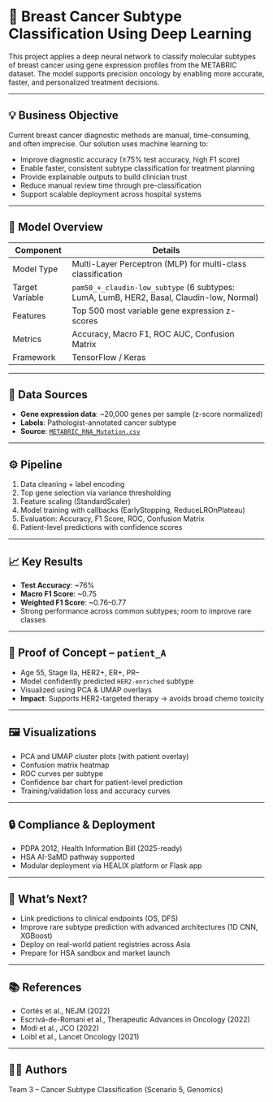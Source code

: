 # 🎯 Breast Cancer Subtype Classification Using Deep Learning

This project applies a deep neural network to classify molecular subtypes of breast cancer using gene expression profiles from the METABRIC dataset. The model supports precision oncology by enabling more accurate, faster, and personalized treatment decisions.

---

## 💡 Business Objective

Current breast cancer diagnostic methods are manual, time-consuming, and often imprecise. Our solution uses machine learning to:
- Improve diagnostic accuracy (≥75% test accuracy, high F1 score)
- Enable faster, consistent subtype classification for treatment planning
- Provide explainable outputs to build clinician trust
- Reduce manual review time through pre-classification
- Support scalable deployment across hospital systems

---

## 🧠 Model Overview

| Component         | Details                                               |
|------------------|--------------------------------------------------------|
| Model Type        | Multi-Layer Perceptron (MLP) for multi-class classification |
| Target Variable   | `pam50_+_claudin-low_subtype` (6 subtypes: LumA, LumB, HER2, Basal, Claudin-low, Normal) |
| Features          | Top 500 most variable gene expression z-scores       |
| Metrics           | Accuracy, Macro F1, ROC AUC, Confusion Matrix        |
| Framework         | TensorFlow / Keras                                   |

---

## 🧬 Data Sources

- **Gene expression data**: ~20,000 genes per sample (z-score normalized)
- **Labels**: Pathologist-annotated cancer subtype
- **Source**: [`METABRIC_RNA_Mutation.csv`](https://www.kaggle.com/datasets/raghadalharbi/breast-cancer-gene-expression-profiles-metabric)

---

## ⚙️ Pipeline

1. Data cleaning + label encoding  
2. Top gene selection via variance thresholding  
3. Feature scaling (StandardScaler)  
4. Model training with callbacks (EarlyStopping, ReduceLROnPlateau)  
5. Evaluation: Accuracy, F1 Score, ROC, Confusion Matrix  
6. Patient-level predictions with confidence scores

---

## 📈 Key Results

- **Test Accuracy**: ~76%  
- **Macro F1 Score**: ~0.75  
- **Weighted F1 Score**: ~0.76–0.77  
- Strong performance across common subtypes; room to improve rare classes

---

## 🧪 Proof of Concept – `patient_A`

- Age 55, Stage IIa, HER2+, ER+, PR–
- Model confidently predicted `HER2-enriched` subtype  
- Visualized using PCA & UMAP overlays  
- **Impact**: Supports HER2-targeted therapy → avoids broad chemo toxicity

---

## 🖼️ Visualizations

- PCA and UMAP cluster plots (with patient overlay)  
- Confusion matrix heatmap  
- ROC curves per subtype  
- Confidence bar chart for patient-level prediction  
- Training/validation loss and accuracy curves

---

## 🔒 Compliance & Deployment

- PDPA 2012, Health Information Bill (2025-ready)  
- HSA AI-SaMD pathway supported  
- Modular deployment via HEALIX platform or Flask app

---

## 🔮 What’s Next?

- Link predictions to clinical endpoints (OS, DFS)  
- Improve rare subtype prediction with advanced architectures (1D CNN, XGBoost)  
- Deploy on real-world patient registries across Asia  
- Prepare for HSA sandbox and market launch

---

## 📚 References

- Cortés et al., NEJM (2022)  
- Escrivá-de-Romaní et al., Therapeutic Advances in Oncology (2022)  
- Modi et al., JCO (2022)  
- Loibl et al., Lancet Oncology (2021)

---

## 👩‍🔬 Authors

Team 3 – Cancer Subtype Classification (Scenario 5, Genomics)



